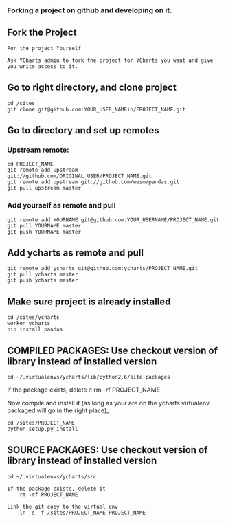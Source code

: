### Forking a project on github and developing on it.

## Fork the Project
    For the project Yourself

    Ask YCharts admin to fork the project for YCharts you want and give you write access to it.

## Go to right directory, and clone project

    cd /sites
    git clone git@github.com:YOUR_USER_NAMEin/PROJECT_NAME.git

## Go to directory and set up remotes

### Upstream remote:
    cd PROJECT_NAME
    git remote add upstream git://github.com/ORIGINAL_USER/PROJECT_NAME.git
    git remote add upstream git://github.com/wesm/pandas.git
    git pull upstream master

### Add yourself as remote and pull
    git remote add YOURNAME git@github.com:YOUR_USERNAME/PROJECT_NAME.git
    git pull YOURNAME master
    git push YOURNAME master

## Add ycharts as remote and pull
    git remote add ycharts git@github.com:ycharts/PROJECT_NAME.git
    git pull ycharts master
    git push ycharts master

## Make sure project is already installed
    cd /sites/ycharts
    workon ycharts
    pip install pandas

## COMPILED PACKAGES: Use checkout version of library instead of installed version
    cd ~/.virtualenvs/ycharts/lib/python2.6/site-packages

If the package exists, delete it
    rm -rf PROJECT_NAME

Now compile and install it (as long as your are on the ycharts virtualenv packaged will go in the right place)_

    cd /sites/PROJECT_NAME
    python setup.py install

## SOURCE PACKAGES: Use checkout version of library instead of installed version
    cd ~/.virtualenvs/ycharts/src

    If the package exists, delete it
        rm -rf PROJECT_NAME

    Link the git copy to the virtual env
        ln -s -f /sites/PROJECT_NAME PROJECT_NAME
